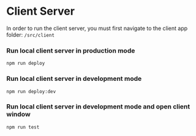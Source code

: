 # Client Server
In order to run the client server, you must first navigate to the client app folder: `/src/client`

### Run local client server in production mode
`npm run deploy`

### Run local client server in development mode
`npm run deploy:dev`

### Run local client server in development mode and open client window
`npm run test`
